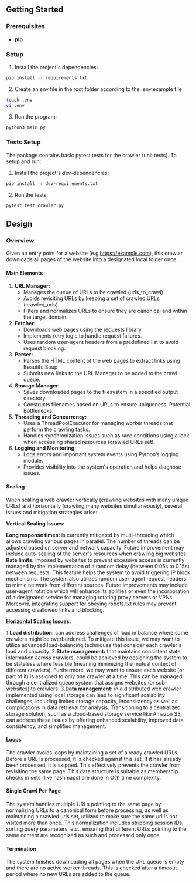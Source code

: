 ## Getting Started ##

### Prerequisites ###
- **pip**

### Setup ###

1. Install the project's dependencies:
```bash
pip install -r requirements.txt
```
2. Create an env file in the root folder according to the .env.example file
```bash
touch .env
vi .env
```
3. Run the program:
```bash
python3 main.py
```

### Tests Setup ###

The package contains basic pytest tests for the crawler (unit tests). To setup and run:

1. Install the project's dev-dependencies:
```bash
pip install -r dev-requirements.txt
```
2. Run the tests:
```bash
pytest test_crawler.py
```

## Design ##

### Overview ###

Given an entry point for a website (e.g.https://example.com), this crawler downloads all pages of the website into a 
designated local folder once.

#### Main Elements ###

1. **URL Manager:** 
   - Manages the queue of URLs to be crawled (urls_to_crawl)
   - Avoids revisiting URLs by keeping a set of crawled URLs (crawled_urls)
   - Filters and normalizes URLs to ensure they are canonical and within the target domain.
2. **Fetcher:**
   - Downloads web pages using the requests library. 
   - Implements retry logic to handle request failures. 
   - Uses random user-agent headers from a predefined list to avoid request blocking.
3. **Parser:**
   - Parses the HTML content of the web pages to extract links using BeautifulSoup 
   - Submits new links to the URL Manager to be added to the crawl queue.
4. **Storage Manager:**
   - Saves downloaded pages to the filesystem in a specified output directory.
   - Constructs filenames based on URLs to ensure uniqueness.
      Potential Bottlenecks:
5. **Threading and Concurrency:**
   - Uses a ThreadPoolExecutor for managing worker threads that perform the crawling tasks.
   - Handles synchronization issues such as race conditions using a lock when accessing shared resources (crawled URLs
     set).
6. **Logging and Monitoring:**
   - Logs errors and important system events using Python’s logging module. 
   - Provides visibility into the system's operation and helps diagnose issues.

#### Scaling ####

When scaling a web crawler vertically (crawling websites with many unique URLs) 
and horizontally (crawling many websites simultaneously), several issues and mitigation strategies arise:

**Vertical Scaling Issues:**

**Long response times:** is currently mitigated by multi-threading which allows crawling various pages in parallel. 
The number of threads can be adjusted based on server and network capacity. 
Future improvement may include auto-scaling of the server's resources when crawling big websites.
**Rate limits:** imposed by websites to prevent excessive access is currently managed by the implementation of a 
random delay (between 0.05s to 0.15s) between requests. This feature helps the system to avoid triggering IP block 
mechanisms. The system also utilizes random user-agent request headers to mimic network from different sources. 
Future improvements may include user-agent rotation which will enhance its abilities or even the incorporation of a 
designated service for managing rotating proxy servers or VPNs. Moreover, integrating support for obeying robots.txt 
rules may prevent accessing disallowed links and blocking. 


**Horizontal Scaling Issues:**

1.**Load distribution:** can address challenges of load imbalance where some crawlers might be overburdened. 
To mitigate this issue, we may want to utilize advanced load-balancing techniques that consider each crawler's load and
capacity.
2.**State management:** that maintains consistent state information across crawlers, could be achieved by designing
the system to be stateless where feasible (meaning minimizing the mutual context of different crawlers).
Furthermore, we may want to ensure each website (or part of it) is assigned to only one crawler at a time. 
This can be managed through a centralized queue system that assigns websites (or sub-websites) to crawlers.
3.**Data management:** in a distributed web crawler implemented using local storage can lead to significant scalability
challenges, including limited storage capacity, inconsistency as well as complications in data retrieval for analysis. 
Transitioning to a centralized storage solution, such as a cloud-based storage service like Amazon S3, can address these
issues by offering enhanced scalability, improved data consistency, and simplified management.

#### Loops ####

The crawler avoids loops by maintaining a set of already crawled URLs. Before a URL is processed, it is checked against 
this set. If it has already been processed, it is skipped. This effectively prevents the crawler from revisiting the 
same page. This data structure is suitable as membership checks in sets (like hashmaps) are done in O(1) time complexity.

#### Single Crawl Per Page ####

The system handles multiple URLs pointing to the same page by normalizing URLs to a canonical form before processing,
as well as maintaining a crawled urls set, utilized to make sure the same url is not visited more than once. 
This normalization includes stripping session IDs, sorting query parameters, etc., ensuring that different URLs pointing
to the same content are recognized as such and processed only once.

#### Termination ####

The system finishes downloading all pages when the URL queue is empty and there are no active worker threads. 
This is checked after a timeout period where no new URLs are added to the queue.
